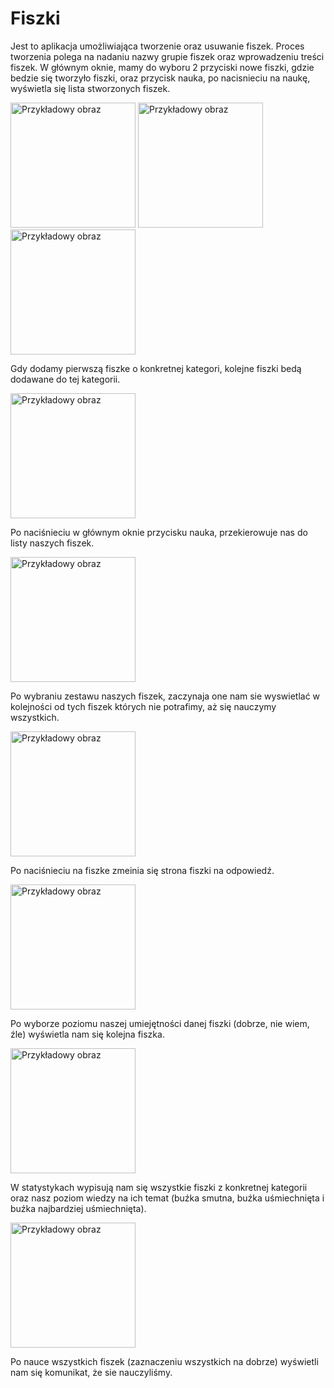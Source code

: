 # Fiszki

Jest to aplikacja umożliwiająca tworzenie oraz usuwanie fiszek. Proces tworzenia polega na nadaniu nazwy grupie fiszek oraz wprowadzeniu treści fiszek. W głównym oknie, mamy do wyboru 2 przyciski nowe fiszki, gdzie bedzie się tworzyło fiszki, oraz przycisk nauka, po nacisnieciu na naukę, wyświetla się lista stworzonych fiszek. 

<img src="https://github.com/Jey0204/Fiszki/assets/130754053/94f014b8-3f97-403a-bb34-c08e42d1c0a2" alt="Przykładowy obraz" width="200" height="auto">


<img src="https://github.com/Jey0204/Fiszki/assets/130754053/ca294262-e290-4581-a4b9-3d3b3114f0c6" alt="Przykładowy obraz" width="200" height="auto">

<img src="https://github.com/Jey0204/Fiszki/assets/130754053/1da8b76c-dc8e-45d8-915a-cdf82d6965e5" alt="Przykładowy obraz" width="200" height="auto">


Gdy dodamy pierwszą fiszke o konkretnej kategori, kolejne fiszki bedą dodawane do tej kategorii.

<img src="https://github.com/Jey0204/Fiszki/assets/130754053/73336e2d-2b9f-4d3f-b07f-181c964d1d1c" alt="Przykładowy obraz" width="200" height="auto">

Po naciśnieciu w głównym oknie przycisku nauka, przekierowuje nas do listy naszych fiszek.

<img src="https://github.com/Jey0204/Fiszki/assets/130754053/9467af09-dad6-41d4-92aa-d445c060a667" alt="Przykładowy obraz" width="200" height="auto">

Po wybraniu zestawu naszych fiszek, zaczynaja one nam sie wyswietlać w kolejności od tych fiszek których nie potrafimy, aż się nauczymy wszystkich.

<img src="https://github.com/Jey0204/Fiszki/assets/130754053/03152215-3a09-4416-a0fb-a44d0d118df8" alt="Przykładowy obraz" width="200" height="auto">

Po naciśnieciu na fiszke zmeinia się strona fiszki na odpowiedź.

<img src="https://github.com/Jey0204/Fiszki/assets/130754053/c23317cc-5f32-4ac2-ad28-e8c0a57839dd" alt="Przykładowy obraz" width="200" height="auto">

Po wyborze poziomu naszej umiejętności danej fiszki (dobrze, nie wiem, źle) wyświetla nam się kolejna fiszka.

<img src="https://github.com/Jey0204/Fiszki/assets/130754053/586e5754-b858-440c-84e0-1ca705024d8d" alt="Przykładowy obraz" width="200" height="auto">

W statystykach wypisują nam się wszystkie fiszki z konkretnej kategorii oraz nasz poziom wiedzy na ich temat (buźka smutna, buźka uśmiechnięta i buźka najbardziej uśmiechnięta).

<img src="https://github.com/Jey0204/Fiszki/assets/130754053/78a86d44-5af1-430e-bf9d-e45c49d289fa" alt="Przykładowy obraz" width="200" height="auto">

Po nauce wszystkich fiszek (zaznaczeniu wszystkich na dobrze) wyświetli nam się komunikat, że sie nauczyliśmy.
